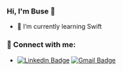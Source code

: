 ### Hi, I'm Buse 👋


- 🌱 I’m currently learning Swift

### 📩 Connect with me:

- [![Linkedin Badge](https://img.shields.io/badge/LinkedIn-blue?logo=linkedin&logoColor=white&style=for-the-badge
)](https://www.linkedin.com/in/busenurtopuz/) 
[![Gmail Badge](https://img.shields.io/badge/Gmail-red?logo=gmail&logoColor=white&style=for-the-badge)](mailto:busenurtopuz99@gail.com) 
